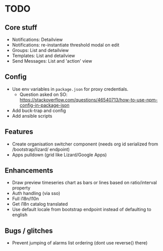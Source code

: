 TODO
====

Core stuff
----------

- Notifications: Detailview
- Notifications: re-instantiate threshold modal on edit
- Groups: List and detailview
- Templates: List and detailview
- Send Messages: List and 'action' view


Config
------

- Use env variables in `package.json` for proxy credentials.
  - Question asked on SO:
    https://stackoverflow.com/questions/46540713/how-to-use-npm-config-in-package-json
- Add buck-trap and config
- Add ansible scripts


Features
--------

- Create organisation switcher component (needs org id serialized from /bootstrap/lizard/ endpoint)
- Apps pulldown (grid like Lizard/Google Apps)


Enhancements
------------

- Draw preview timeseries chart as bars or lines based on ratio/interval property
- Auth handling (via sso)
- Full i18n/l10n
- Get i18n catalog translated
- Use default locale from bootstrap endpoint instead of defaulting to english


Bugs / glitches
---------------

- Prevent jumping of alarms list ordering (dont use reverse() there)
